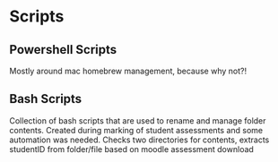 # Scripts

## Powershell Scripts

Mostly around mac homebrew management, because why not?!

## Bash Scripts

Collection of bash scripts that are used to rename and manage folder contents.
Created during marking of student assessments and some automation was needed.
Checks two directories for contents, extracts studentID from folder/file based on moodle assessment download
